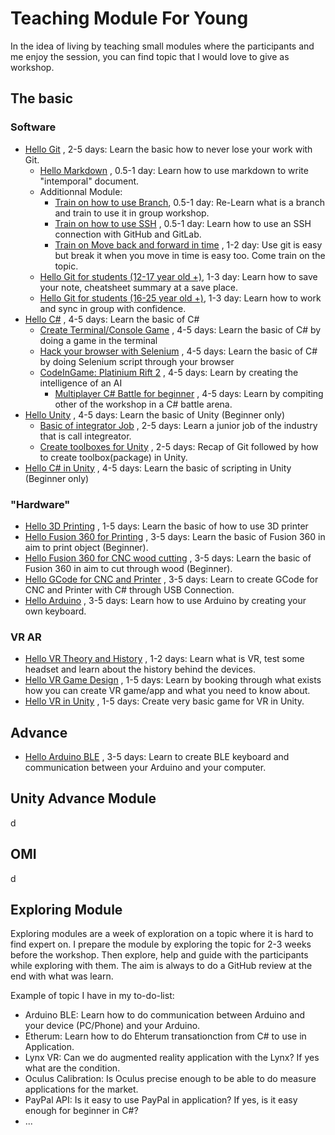 # Teaching Module For Young

In the idea of living by teaching small modules where the participants and me enjoy the session,
you can find topic that I would love to give as workshop. 

## The basic

### Software

- [Hello Git](HelloGit/Index.md) , 2-5 days: Learn the basic how to never lose your work with Git.
  - [Hello Markdown](HelloGit/Markdown/Index.md) , 0.5-1 day: Learn how to use markdown to write "intemporal" document.
  - Additionnal Module:
    - [Train on how to use Branch](), 0.5-1 day: Re-Learn what is a branch and train to use it in group workshop.
    - [Train on how to use SSH]() , 0.5-1 day: Learn how to use an SSH connection with GitHub and GitLab.
    - [Train on Move back and forward in time]() , 1-2 day: Use git is easy but break it when you move in time is easy too. Come train on the topic.
  - [Hello Git for students (12-17 year old +)](HelloGit/ForSchool/Index.md), 1-3 day: Learn how to save your note, cheatsheet summary at a save place.
  - [Hello Git for students (16-25 year old +)](HelloGit/ForCollege/Index.md), 1-3 day: Learn how to work and sync in group with confidence.
- [Hello C#](HelloCSharp/Index.md) , 4-5 days: Learn the basic of C#
  - [Create Terminal/Console Game](HelloCSharp/ConsoleGame/Index.md) , 4-5 days: Learn the basic of C# by doing a game in the terminal
  - [Hack your browser with Selenium](HelloCSharp/SeleniumOgame/Index.md)  , 4-5 days: Learn the basic of C# by doing Selenium script through your browser
  - [CodeInGame: Platinium Rift 2](HelloCSharp/CodeInGame/Index.md)  , 4-5 days: Learn by creating the intelligence of an AI
    - [Multiplayer C# Battle for beginner](HelloCSharp/CSharpBattle/Index.md)  , 4-5 days: Learn by compiting other of the workshop in a C# battle arena.
- [Hello Unity](HelloUnity/Index.md) , 4-5 days: Learn the basic of Unity (Beginner only)
  - [Basic of integrator Job](HelloUnity/Integrator/Index.md) , 2-5 days: Learn a junior job of the industry that is call integreator.
  - [Create toolboxes for Unity](HelloUnity/Toolboxes/Index.md) , 2-5 days: Recap of Git followed by how to create toolbox(package) in Unity.
- [Hello C# in Unity](HelloUnity/Index.md) , 4-5 days: Learn the basic of scripting in Unity (Beginner only)


### "Hardware"
- [Hello 3D Printing](Hello3DPrint/Index.md) , 1-5 days: Learn the basic of how to use 3D printer 
- [Hello Fusion 360 for Printing](HelloFusion3603D/Index.md) , 3-5 days: Learn the basic of Fusion 360 in aim to print object (Beginner).
- [Hello Fusion 360 for CNC wood cutting](HelloFusion360CNC/Index.md) , 3-5 days: Learn the basic of Fusion 360 in aim to cut through wood (Beginner).
- [Hello GCode for CNC and Printer](HelloGCode/Index.md) , 3-5 days: Learn to create GCode for CNC and Printer with C# through USB Connection.
- [Hello Arduino](HelloArduino/Index.md) , 3-5 days: Learn how to use Arduino by creating your own keyboard.


### VR AR

- [Hello VR Theory and History](HelloVR/Theory/Index.md) , 1-2 days: Learn what is VR, test some headset and learn about the history behind the devices. 
- [Hello VR Game Design](HelloVR/GameDesign/Index.md) , 1-5 days: Learn by booking through what exists how you can create VR game/app and what you need to know about. 
- [Hello VR in Unity](HelloVR/FirstGame/Index.md) , 1-5 days: Create very basic game for VR in Unity. 


## Advance

- [Hello Arduino BLE](HelloArduinoBLE/Index.md) , 3-5 days: Learn to create BLE keyboard and communication between your Arduino and your computer.




## Unity Advance Module 

d

## OMI 

d


## Exploring Module

Exploring modules are a week of exploration on a topic where it is hard to find expert on.
I prepare the module by exploring the topic for 2-3 weeks before the workshop.
Then explore, help and guide with the participants while exploring with them.
The aim is always to do a GitHub review at the end with what was learn.

Example of topic I have in my to-do-list:
- Arduino BLE: Learn how to do communication between Arduino and your device (PC/Phone) and your Arduino.
- Etherum: Learn how to do Ehterum transationction from C# to use in Application.
- Lynx VR: Can we do augmented reality application with the Lynx? If yes what are the condition.
- Oculus Calibration: Is Oculus precise enough to be able to do measure applications for the market.
- PayPal API: Is it easy to use PayPal in application? If yes, is it easy enough for beginner in C#?
- ...


